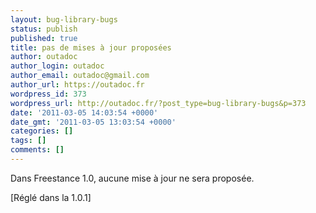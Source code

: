 ```yaml
---
layout: bug-library-bugs
status: publish
published: true
title: pas de mises à jour proposées
author: outadoc
author_login: outadoc
author_email: outadoc@gmail.com
author_url: https://outadoc.fr
wordpress_id: 373
wordpress_url: http://outadoc.fr/?post_type=bug-library-bugs&p=373
date: '2011-03-05 14:03:54 +0000'
date_gmt: '2011-03-05 13:03:54 +0000'
categories: []
tags: []
comments: []
---
```

<p>Dans Freestance 1.0, aucune mise à jour ne sera proposée.</p>
<p>[Réglé dans la 1.0.1]</p>
